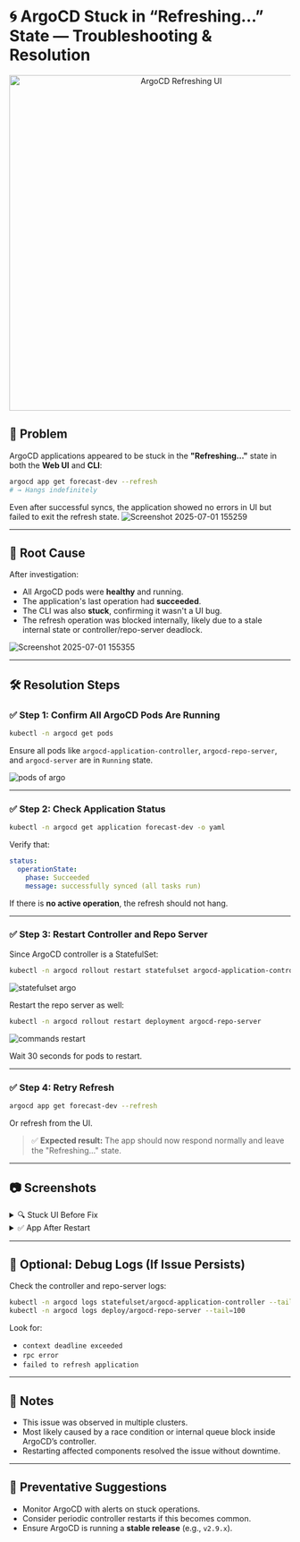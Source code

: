 
# 🌀 ArgoCD Stuck in “Refreshing…” State — Troubleshooting & Resolution

<p align="center">
  <img src="https://github.com/user-attachments/assets/7c474710-f6b8-4ece-bd10-e9efdbb74592" alt="ArgoCD Refreshing UI" width="600" height="auto" />
</p>

## 📌 Problem

 ArgoCD applications appeared to be stuck in the **"Refreshing…"** state in both the **Web UI** and **CLI**:

```bash
argocd app get forecast-dev --refresh
# → Hangs indefinitely
```

Even after successful syncs, the application showed no errors in UI but failed to exit the refresh state.
![Screenshot 2025-07-01 155259](https://github.com/user-attachments/assets/ae349ab3-8e0c-4b50-8965-01243446d741)

---

## 🧠 Root Cause

After investigation:

- All ArgoCD pods were **healthy** and running.
- The application's last operation had **succeeded**.
- The CLI was also **stuck**, confirming it wasn't a UI bug.
- The refresh operation was blocked internally, likely due to a stale internal state or controller/repo-server deadlock.

![Screenshot 2025-07-01 155355](https://github.com/user-attachments/assets/99745cb9-3157-494b-8746-15f25c660cf8) 

---

## 🛠️ Resolution Steps

### ✅ Step 1: Confirm All ArgoCD Pods Are Running

```bash
kubectl -n argocd get pods
```

Ensure all pods like `argocd-application-controller`, `argocd-repo-server`, and `argocd-server` are in `Running` state.

![pods of argo](https://github.com/user-attachments/assets/266ed689-dbe8-4c25-9eb4-42ff5dc565b0)

---

### ✅ Step 2: Check Application Status

```bash
kubectl -n argocd get application forecast-dev -o yaml
```

Verify that:

```yaml
status:
  operationState:
    phase: Succeeded
    message: successfully synced (all tasks run)
```

If there is **no active operation**, the refresh should not hang.

---

### ✅ Step 3: Restart Controller and Repo Server

Since ArgoCD controller is a StatefulSet:

```bash
kubectl -n argocd rollout restart statefulset argocd-application-controller
```
![statefulset argo](https://github.com/user-attachments/assets/1c897c80-3f97-4c59-aa02-86da1b300927)


Restart the repo server as well:

```bash
kubectl -n argocd rollout restart deployment argocd-repo-server
```
![commands restart](https://github.com/user-attachments/assets/1995b430-74b4-46f3-8e9e-748a4e89b0ca)

Wait 30 seconds for pods to restart.

---

### ✅ Step 4: Retry Refresh

```bash
argocd app get forecast-dev --refresh
```

Or refresh from the UI.

> ✅ **Expected result:** The app should now respond normally and leave the "Refreshing..." state.

---

## 📷 Screenshots

<details>
  <summary>🔍 Stuck UI Before Fix</summary>

![Screenshot 2025-07-01 155259](https://github.com/user-attachments/assets/4869d319-fe0e-4958-ba9d-0983deb7f4c4)

</details>

<details>
  <summary>✅ App After Restart</summary>

![image](https://github.com/user-attachments/assets/a2eebd66-4a07-493e-831e-9cffef9e0c98)

</details>

---

## 🔁 Optional: Debug Logs (If Issue Persists)

Check the controller and repo-server logs:

```bash
kubectl -n argocd logs statefulset/argocd-application-controller --tail=100
kubectl -n argocd logs deploy/argocd-repo-server --tail=100
```

Look for:
- `context deadline exceeded`
- `rpc error`
- `failed to refresh application`

---

## 📎 Notes

- This issue was observed in multiple clusters.
- Most likely caused by a race condition or internal queue block inside ArgoCD’s controller.
- Restarting affected components resolved the issue without downtime.

---

## 🧼 Preventative Suggestions

- Monitor ArgoCD with alerts on stuck operations.
- Consider periodic controller restarts if this becomes common.
- Ensure ArgoCD is running a **stable release** (e.g., `v2.9.x`).
